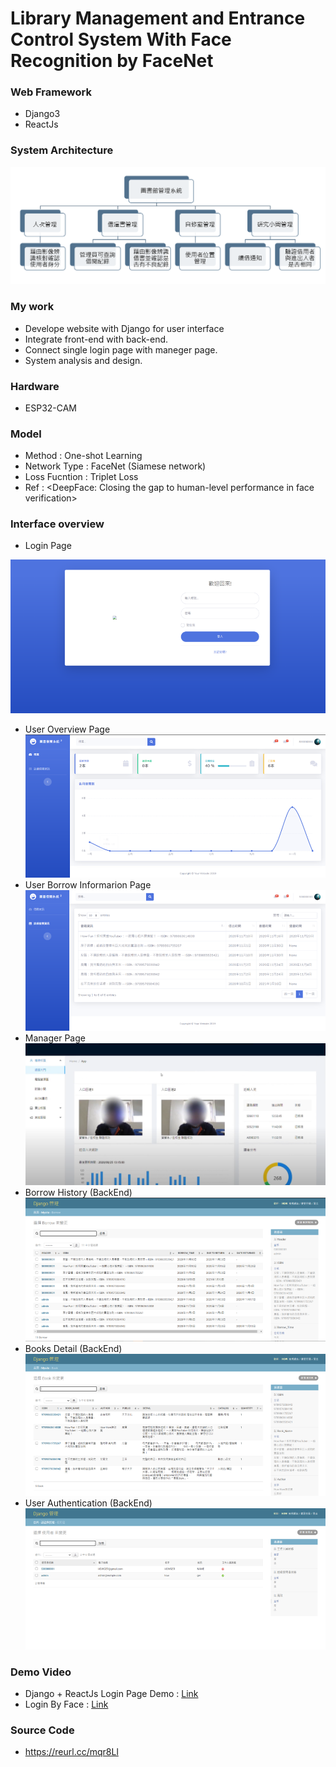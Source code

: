 # Library Management and Entrance Control System With Face Recognition by FaceNet 
### Web Framework
- Django3
- ReactJs

### System Architecture
![image](https://github.com/KartaYu/Library-management-website/blob/main/Pic/arch.png)

### My work
- Develope website with Django for user interface
- Integrate front-end with back-end.
- Connect single login page with maneger page.
- System analysis and design.

### Hardware
- ESP32-CAM

### Model
- Method : One-shot Learning
- Network Type : FaceNet (Siamese network) 
- Loss Fucntion : Triplet Loss
- Ref : <DeepFace: Closing the gap to human-level performance in face verification>

### Interface overview
- Login Page

![image](https://github.com/KartaYu/Library-management-website/blob/main/Pic/Login%20Page.png)
- User Overview Page
![image](https://github.com/KartaYu/Library-management-website/blob/main/Pic/User%20Overview%20Page.png)
- User Borrow Informarion Page
![image](https://github.com/KartaYu/Library-management-website/blob/main/Pic/Borrow%20Info%20Page.png)
- Manager Page
![image](https://github.com/KartaYu/Library-management-website/blob/main/Pic/Management%20Page.png)
- Borrow History (BackEnd)
![image](https://github.com/KartaYu/Library-management-website/blob/main/Pic/Borrow%20History.png)
- Books Detail (BackEnd)
![image](https://github.com/KartaYu/Library-management-website/blob/main/Pic/Books%20Detail.png)
- User Authentication (BackEnd)
![image](https://github.com/KartaYu/Library-management-website/blob/main/Pic/User%20Auth.png)

### Demo Video
- Django + ReactJs Login Page Demo : [Link](https://youtu.be/-am0cs0xbE)
- Login By Face : [Link](https://youtu.be/R6sM8bBUd-4)

### Source Code
- https://reurl.cc/mqr8Ll







